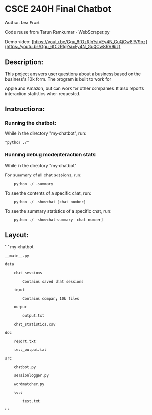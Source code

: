 # CSCE 240H Final Chatbot

Author: Lea Frost

Code reuse from Tarun Ramkumar - WebScraper.py

Demo video: [https://youtu.be/Ggu_6fOzRIg?si=Ey4N_GuQCw8RV9bz](https://youtu.be/Ggu_6fOzRIg?si=Ey4N_GuQCw8RV9bz)

## Description:

This project answers user questions about a business based on the business's 10k form. The program is built to work for 

Apple and Amazon, but can work for other companies. It also reports interaction statistics when requested.


## Instructions:

### Running the chatbot:

While in the directory "my-chatbot", run:

    "python ./"
    
### Running debug mode/iteraction stats:

While in the directory "my-chatbot"

For summary of all chat sessions, run:
    
        python ./ -summary

To see the contents of a specific chat, run:
        
        python ./ -showchat [chat number]

To see the summary statistics of a specific chat, run:
        
        python ./ -showchat-summary [chat number]

## Layout:
'''
my-chatbot

    __main__.py
    
    data
    
        chat sessions
        
            Contains saved chat sessions
            
        input
        
            Contains company 10k files
            
        output
        
            output.txt
            
        chat_statistics.csv
        
    doc
    
        report.txt
        
        test_output.txt
        
    src
    
        chatbot.py
        
        sessionlogger.py
        
        wordmatcher.py
            
        test
        
            test.txt
'''
